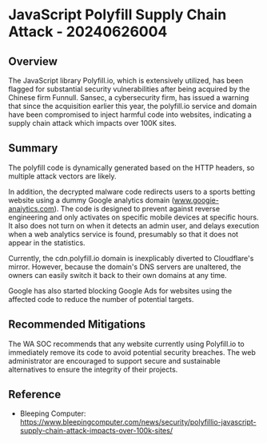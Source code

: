 # JavaScript Polyfill Supply Chain Attack - 20240626004

## Overview

The JavaScript library Polyfill.io, which is extensively utilized, has been flagged for substantial security vulnerabilities after being acquired by the Chinese firm Funnull. Sansec, a cybersecurity firm, has issued a warning that since the acquisition earlier this year, the polyfill.io service and domain have been compromised to inject harmful code into websites, indicating a supply chain attack which impacts over 100K sites.

## Summary

The polyfill code is dynamically generated based on the HTTP headers, so multiple attack vectors are likely. 

In addition, the decrypted malware code redirects users to a sports betting website using a dummy Google analytics domain (www.googie-anaiytics.com). The code is designed to prevent against reverse engineering and only activates on specific mobile devices at specific hours. It also does not turn on when it detects an admin user, and delays execution when a web analytics service is found, presumably so that it does not appear in the statistics.

Currently, the cdn.polyfill.io domain is inexplicably diverted to Cloudflare's mirror. However, because the domain's DNS servers are unaltered, the owners can easily switch it back to their own domains at any time.

Google has also started blocking Google Ads for websites using the affected code to reduce the number of potential targets.

## Recommended Mitigations

The WA SOC recommends that any website currently using Polyfill.io to immediately remove its code to avoid potential security breaches. The web administrator are encouraged to support secure and sustainable alternatives to ensure the integrity of their projects.

## Reference

- Bleeping Computer: <https://www.bleepingcomputer.com/news/security/polyfillio-javascript-supply-chain-attack-impacts-over-100k-sites/>
